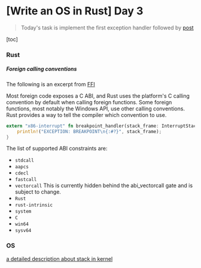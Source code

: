 # [Write an OS in Rust] Day 3

> Today's task is implement the first exception handler followed by [post](https://os.phil-opp.com/testing/)

[toc]

### Rust

##### Foreign calling conventions

The following is an excerpt from [FFI](https://doc.rust-lang.org/nomicon/ffi.html#foreign-calling-conventions)

Most foreign code exposes a C ABI, and Rust uses the platform's C calling convention by default when calling foreign functions. Some foreign functions, most notably the Windows API, use other calling conventions. Rust provides a way to tell the compiler which convention to use.

```rust
extern "x86-interrupt" fn breakpoint_handler(stack_frame: InterruptStackFrame) {
    println!("EXCEPTION: BREAKPOINT\n{:#?}", stack_frame);
}
```

The list of supported ABI constraints are:
- `stdcall`
- `aapcs`
- `cdecl`
- `fastcall`
- `vectorcall` This is currently hidden behind the abi_vectorcall gate and is subject to change.
- `Rust`
- `rust-intrinsic`
- `system`
- `C`
- `win64`
- `sysv64`

### OS

[a detailed description about stack in kernel](https://www.cnblogs.com/sky-heaven/p/12788807.html)